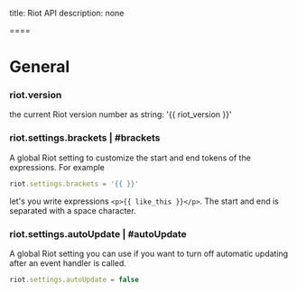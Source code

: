 
title: Riot API
description: none

====

# General

### riot.version

the current Riot version number as string: '{{ riot_version }}'


### riot.settings.brackets | #brackets

A global Riot setting to customize the start and end tokens of the expressions. For example


``` js
riot.settings.brackets = '{{ }}'
```

let's you write expressions `<p>{{ like_this }}</p>`. The start and end is separated with a space character.


### riot.settings.autoUpdate | #autoUpdate

A global Riot setting you can use if you want to turn off automatic updating after an event handler is called.

``` js
riot.settings.autoUpdate = false
```


<include tags.md />
<include compiler.md />
<include observable.md />
<include router.md />






